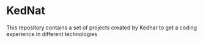 # KedNat
This repository contains a set of projects created by Kedhar to get a coding experience in different technologies
